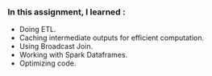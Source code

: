 ### In this assignment, I learned :
* Doing ETL.
* Caching intermediate outputs for efficient computation.
* Using Broadcast Join.
* Working with Spark Dataframes.
* Optimizing code.
